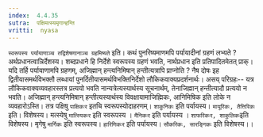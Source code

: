 ```yaml
---
index:  4.4.35
sutra:  पक्षिमत्स्यमृगान्हन्ति
vritti:  nyasa
---
```


`स्वरूपस्य पर्यायाणाञ्च तद्विशेषणानाञ्च ग्रहमिष्यते` इति। कथं पुनरिष्यमाणमपि पर्यायादीनां ग्रहणं लभ्यते ? अर्थप्रधानत्वान्निर्देशस्य। शब्दप्रधाने हि निर्देशे स्वरूपस्य ग्रहणं भवति, नार्थप्रधान इति प्रतिपादितमेतत् प्राक्। यदि तर्हि पर्यायाणामपि ग्रहणम्, अजिह्मान् हन्त्यनिमिषान् हन्तीत्यत्रापि प्राप्नोति ? नैष दोषः इह द्वितीयासमर्थविभक्तौ लब्धायां पुनर्दितीयासमर्थविभक्तिनिर्देशो लौकिकवाक्यप्रदर्शनार्थः। असय् परिग्रहः-- यत्र लौकिकवाक्यव्यवहारस्तत्र प्रत्ययो भवति नान्यत्रेत्यस्यार्थस्य सूचनार्थम्, तेनाजिह्मान् हन्तीत्यादौ प्रत्ययो न भवति। अजिह्मान् हन्त्यनिमिषान् हन्तीत्यस्यार्थस्य विवक्षायामाजिह्मिकः, आनिमिषिक इति लोके न व्यवहारोऽस्ति। तत्र पक्षिषु `पाक्षिकःर` इतचि स्वरूपस्योदाहरणम्। `शाकुनिकः` इति पर्यायस्य। `मायूरिकः, तैत्तिरिकः` इति। विशेषस्य। मत्स्येषु `मात्स्यिकःर` इति स्वरूपस्य । `मैनिकःर` इति पर्यायस्य । `शाफरिकःर, शाकुलिकः`इति विशेषस्य। मृगेषु `मार्गिकः` इति स्वरूपस्य। `हारिणिकःर` इति पर्यायस्य। `सौकरिकः, सारङ्गिकः` इति विशेषस्य।।

